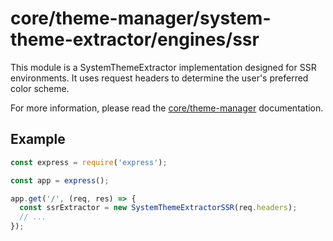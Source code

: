 # core/theme-manager/system-theme-extractor/engines/ssr

This module is a SystemThemeExtractor implementation designed for SSR environments.
It uses request headers to determine the user's preferred color scheme.

For more information, please read the [core/theme-manager](../../README.md) documentation.

## Example

```ts
const express = require('express');

const app = express();

app.get('/', (req, res) => {
  const ssrExtractor = new SystemThemeExtractorSSR(req.headers);
  // ...
});
```
